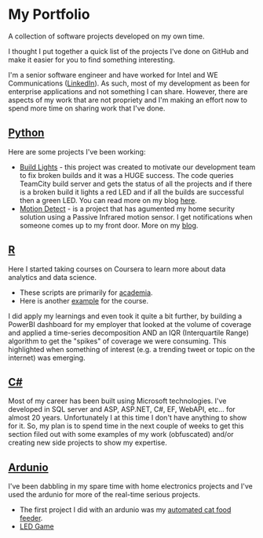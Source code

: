 # My Portfolio
A collection of software projects developed on my own time.

I thought I put together a quick list of the projects I've done on GitHub and make it easier for you to find something interesting. 

I'm a senior software engineer and have worked for Intel and WE Communications ([LinkedIn](https://www.linkedin.com/in/jeff-garrison/)). As such, most of my development as been for enterprise applications and not something I can share. However, there are aspects of my work that are not propriety and I'm making an effort now to spend more time on sharing work that I've done.

## [Python](https://github.com/jb1t/Python)

Here are some projects I've been working:

*  [Build Lights](https://github.com/jb1t/Python/tree/master/buildlights) - this project was created to motivate our development team to fix broken builds and it was a HUGE success. The code queries TeamCity build server and gets the status of all the projects and if there is a broken build it lights a red LED and if all the builds are successful then a green LED. You can read more on my blog [here](http://thefullstacknerd.com/2017/12/15/build-lights/).
*  [Motion Detect](https://github.com/jb1t/Python/tree/master/motiondetect) - is a project that has agumented my home security solution using a Passive Infrared motion sensor. I get notifications when someone comes up to my front door. More on my [blog](http://thefullstacknerd.com/2017/12/08/motion-detection/).

## [R](https://github.com/jb1t/R)
Here I started taking courses on Coursera to learn more about data analytics and data science.

* These scripts are primarily for [academia](https://github.com/jb1t/R/tree/master/coursera).  
* Here is another [example](https://github.com/jb1t/ExData_Plotting1) for the course.

I did apply my learnings and even took it quite a bit further, by building a PowerBI dashboard for my employer that looked at the volume of coverage and applied a time-series decomposition AND an IQR (Interquartile Range) algorithm to get the "spikes" of coverage we were consuming. This highlighted when something of interest (e.g. a trending tweet or topic on the internet) was emerging. 

## [C#](https://github.com/jb1t/csharp) #

Most of my career has been built using Microsoft technologies. I've developed in SQL server and ASP, ASP.NET, C#, EF, WebAPI, etc... for almost 20 years. Unfortunately I at this time I don't have anything to show for it. So, my plan is to spend time in the next couple of weeks to get this section filed out with some examples of my work (obfuscated) and/or creating new side projects to show my expertise.


## [Ardunio](https://github.com/jb1t/Arduino)

I've been dabbling in my spare time with home electronics projects and I've used the ardunio for more of the real-time serious projects.

* The first project I did with an ardunio was my [automated cat food feeder](https://github.com/jb1t/Arduino/tree/master/catfeeder).
* [LED Game](https://github.com/jb1t/Arduino/tree/master/led_game)